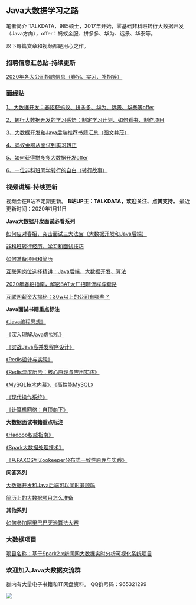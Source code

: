 ﻿
## Java大数据学习之路

笔者简介
TALKDATA，985硕士，2017年开始，零基础非科班转行大数据开发（Java方向），offer：蚂蚁金服、拼多多、华为、远景、华泰等。

以下每篇文章和视频都是用心之作。

### 招聘信息汇总贴-持续更新

[2020年各大公司招聘信息（春招、实习、补招等）][1]


### 面经贴

[1、大数据开发：春招获蚂蚁、拼多多、华为、远景、华泰等offer][2]

[2、转行大数据开发的学习感悟：制定学习计划、如何看书、制作项目][3]

[3、大数据开发和Java后端推荐书籍汇总（图文并茂）][4]

[4、蚂蚁金服从面试到实习转正][5]

[5、如何获得拼多多大数据开发offer][6]

[6、一位非科班同学转行的自白（转行故事）][7]

### 视频讲解-持续更新

视频会在B站不定期更新。
**B站UP主：TALKDATA，欢迎关注、点赞支持。**
最近更新时间：2020年1月11日

**Java大数据开发面试必看系列**

[如何应对春招，突击面试三大法宝（大数据开发和Java后端）][8]

[非科班转行经历、学习和面试技巧][9]  

[如何准备项目和简历][10]  

[互联网岗位选择精讲：Java后端、大数据开发、算法][11]

[2020年春招指南，解密BAT大厂招聘流程与套路][12]

[互联网薪资大揭秘：30w以上的公司有哪些？][13]

**Java面试书籍重点标注**

[《Java编程思想》][14]

[《深入理解Java虚拟机》][15]

[《实战Java高并发程序设计》][16]

[《Redis设计与实现》][17]

[《Redis深度历险：核心原理与应用实践》][18]

[《MySQL技术内幕》、《高性能MySQL》][19]

[《现代操作系统》][20]

[《计算机网络：自顶向下》][21]

**大数据面试书籍重点标注**

[《Hadoop权威指南》][22]

[《Spark大数据处理技术》][23]

[《从PAXOS到Zookeeper分布式一致性原理与实践》][24]

**问答系列**

[大数据开发和Java后端可以同时兼顾吗][25]

[简历上的大数据项目怎么准备][26]

**其他系列**

[如何参加阿里巴巴天池算法大赛][27]

### 大数据项目

[项目名称：基于Spark2.x新闻网大数据实时分析可视化系统项目][28]


### 欢迎加入Java大数据交流群

群内有大量电子书籍和1T网盘资料。
QQ群号码：965321299

![](https://ftp.bmp.ovh/imgs/2020/01/2c05f26fe8c5546d.png)


  [1]: https://zhuanlan.zhihu.com/p/102413956
  [2]: https://zhuanlan.zhihu.com/p/80915300
  [3]: https://zhuanlan.zhihu.com/p/94559656
  [4]: https://zhuanlan.zhihu.com/p/99967602
  [5]: https://zhuanlan.zhihu.com/p/84149021
  [6]: https://zhuanlan.zhihu.com/p/81291495
  [7]: https://zhuanlan.zhihu.com/p/82181294
  [8]: https://www.bilibili.com/video/av82673014
  [9]: https://www.bilibili.com/video/av69142260
  [10]: https://www.bilibili.com/video/av69803420
  [11]: https://www.bilibili.com/video/av76506475
  [12]: https://www.bilibili.com/video/av76712716
  [13]: https://www.bilibili.com/video/av79472914
  [14]: https://www.bilibili.com/video/av74679700
  [15]: https://www.bilibili.com/video/av69406526
  [16]: https://www.bilibili.com/video/av70081453
  [17]: https://www.bilibili.com/video/av70680254
  [18]: https://www.bilibili.com/video/av70833894
  [19]: https://www.bilibili.com/video/av79835246
  [20]: https://www.bilibili.com/video/av83003815
  [21]: https://www.bilibili.com/video/av84108011
  [22]: https://www.bilibili.com/video/av71602819
  [23]: https://www.bilibili.com/video/av80592909
  [24]: https://www.bilibili.com/video/av82168374
  [25]: https://www.bilibili.com/video/av77087822
  [26]: https://www.bilibili.com/video/av78729813
  [27]: https://www.bilibili.com/video/av81174640
  [28]: https://github.com/TALKDATA/JavaBigData/blob/master/news-project.md